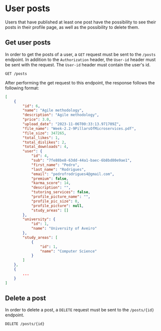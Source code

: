 # User posts

Users that have published at least one post have the possibility to see their posts in their profile page, as well as the possibility to delete them.

## Get user posts

In order to get the posts of a user, a `GET` request must be sent to the `/posts` endpoint. In addition to the `Authorization` header, the `User-id` header must be sent with the request. The `User-id` header must contain the user's id.

```http
GET /posts
```

After performing the get request to this endpoint, the response follows the following format:

```json
[
    {
        "id": 6,
        "name": "Agile methodology",
        "description": "Agile methodology",
        "price": 3.0,
        "upload_date": "2023-11-06T00:33:13.971709Z",
        "file_name": "Week-2.2-9PillarsOfMicroservices.pdf",
        "file_size": 347265,
        "total_likes": 1,
        "total_dislikes": 2,
        "total_downloads": 4,
        "user": {
            "id": 4,
            "sub": "7fe88be8-63dd-44a1-baec-6b8bd80e9ae1",
            "first_name": "Pedro",
            "last_name": "Rodrigues",
            "email": "pedrofrodrigues4@gmail.com",
            "premium": false,
            "karma_score": 14,
            "description": "",
            "tutoring_services": false,
            "profile_picture_name": "",
            "profile_pic_size": 0,
            "profile_picture": null,
            "study_areas": []
        },
        "university": {
            "id": 1,
            "name": "University of Aveiro"
        },
        "study_areas": [
            {
                "id": 1,
                "name": "Computer Science"
            }
        ]
    },
    {
        ...
    }
]
```

## Delete a post

In order to delete a post, a `DELETE` request must be sent to the `/posts/{id}` endpoint.

```http
DELETE /posts/{id}
```
